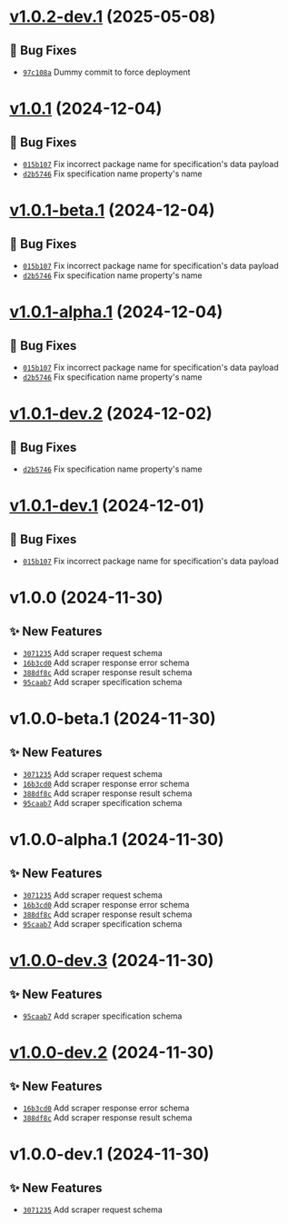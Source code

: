 # [v1.0.2-dev.1](https://github.com/lengors/protoscout-schemas/compare/v1.0.1...v1.0.2-dev.1) (2025-05-08)

## 🐛 Bug Fixes

- [`97c108a`](https://github.com/lengors/protoscout-schemas/commit/97c108a) Dummy commit to force deployment

# [v1.0.1](https://github.com/lengors/protoscout-schemas/compare/v1.0.0...v1.0.1) (2024-12-04)

## 🐛 Bug Fixes

- [`015b107`](https://github.com/lengors/protoscout-schemas/commit/015b107) Fix incorrect package name for specification&#x27;s data payload
- [`d2b5746`](https://github.com/lengors/protoscout-schemas/commit/d2b5746) Fix specification name property&#x27;s name

# [v1.0.1-beta.1](https://github.com/lengors/protoscout-schemas/compare/v1.0.0...v1.0.1-beta.1) (2024-12-04)

## 🐛 Bug Fixes

- [`015b107`](https://github.com/lengors/protoscout-schemas/commit/015b107) Fix incorrect package name for specification&#x27;s data payload
- [`d2b5746`](https://github.com/lengors/protoscout-schemas/commit/d2b5746) Fix specification name property&#x27;s name

# [v1.0.1-alpha.1](https://github.com/lengors/protoscout-schemas/compare/v1.0.0...v1.0.1-alpha.1) (2024-12-04)

## 🐛 Bug Fixes

- [`015b107`](https://github.com/lengors/protoscout-schemas/commit/015b107) Fix incorrect package name for specification&#x27;s data payload
- [`d2b5746`](https://github.com/lengors/protoscout-schemas/commit/d2b5746) Fix specification name property&#x27;s name

# [v1.0.1-dev.2](https://github.com/lengors/protoscout-schemas/compare/v1.0.1-dev.1...v1.0.1-dev.2) (2024-12-02)

## 🐛 Bug Fixes

- [`d2b5746`](https://github.com/lengors/protoscout-schemas/commit/d2b5746) Fix specification name property&#x27;s name

# [v1.0.1-dev.1](https://github.com/lengors/protoscout-schemas/compare/v1.0.0...v1.0.1-dev.1) (2024-12-01)

## 🐛 Bug Fixes

- [`015b107`](https://github.com/lengors/protoscout-schemas/commit/015b107) Fix incorrect package name for specification&#x27;s data payload

# v1.0.0 (2024-11-30)

## ✨ New Features

- [`3071235`](https://github.com/lengors/protoscout-schemas/commit/3071235) Add scraper request schema
- [`16b3cd0`](https://github.com/lengors/protoscout-schemas/commit/16b3cd0) Add scraper response error schema
- [`388df8c`](https://github.com/lengors/protoscout-schemas/commit/388df8c) Add scraper response result schema
- [`95caab7`](https://github.com/lengors/protoscout-schemas/commit/95caab7) Add scraper specification schema

# v1.0.0-beta.1 (2024-11-30)

## ✨ New Features

- [`3071235`](https://github.com/lengors/protoscout-schemas/commit/3071235) Add scraper request schema
- [`16b3cd0`](https://github.com/lengors/protoscout-schemas/commit/16b3cd0) Add scraper response error schema
- [`388df8c`](https://github.com/lengors/protoscout-schemas/commit/388df8c) Add scraper response result schema
- [`95caab7`](https://github.com/lengors/protoscout-schemas/commit/95caab7) Add scraper specification schema

# v1.0.0-alpha.1 (2024-11-30)

## ✨ New Features

- [`3071235`](https://github.com/lengors/protoscout-schemas/commit/3071235) Add scraper request schema
- [`16b3cd0`](https://github.com/lengors/protoscout-schemas/commit/16b3cd0) Add scraper response error schema
- [`388df8c`](https://github.com/lengors/protoscout-schemas/commit/388df8c) Add scraper response result schema
- [`95caab7`](https://github.com/lengors/protoscout-schemas/commit/95caab7) Add scraper specification schema

# [v1.0.0-dev.3](https://github.com/lengors/protoscout-schemas/compare/v1.0.0-dev.2...v1.0.0-dev.3) (2024-11-30)

## ✨ New Features

- [`95caab7`](https://github.com/lengors/protoscout-schemas/commit/95caab7) Add scraper specification schema

# [v1.0.0-dev.2](https://github.com/lengors/protoscout-schemas/compare/v1.0.0-dev.1...v1.0.0-dev.2) (2024-11-30)

## ✨ New Features

- [`16b3cd0`](https://github.com/lengors/protoscout-schemas/commit/16b3cd0) Add scraper response error schema
- [`388df8c`](https://github.com/lengors/protoscout-schemas/commit/388df8c) Add scraper response result schema

# v1.0.0-dev.1 (2024-11-30)

## ✨ New Features

- [`3071235`](https://github.com/lengors/protoscout-schemas/commit/3071235) Add scraper request schema
